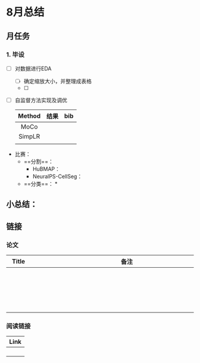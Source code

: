 # 8月总结

## 月任务

### 1. 毕设

- [ ] 对数据进行EDA

  - [ ] 确定缩放大小，并整理成表格
  - [ ] 

- [ ] 自监督方法实现及调优

  | Method | 结果 | bib  |
  | :----: | :--: | :--: |
  |  MoCo  |      |      |
  | SimpLR |      |      |
  |        |      |      |

* 比赛：
  * ==分割==：
    * HuBMAP：
    * NeuralPS-CellSeg：
  * ==分类==：
    * 

## 小总结：

> 

## 链接

### 论文

| <span style="display:inline-block;width: 50px"> Title </span> | <span style="display:inline-block;width: 500px"> 备注 </span> | <span style="display:inline-block;width: 100px"> Keywords </span> | <span style="display:inline-block;width: 80px"> bib</span> |
| ------------------------------------------------------------ | ------------------------------------------------------------ | ------------------------------------------------------------ | ---------------------------------------------------------- |
|                                                              |                                                              |                                                              |                                                            |
|                                                              |                                                              |                                                              |                                                            |
|                                                              |                                                              |                                                              |                                                            |
|                                                              |                                                              |                                                              |                                                            |
|                                                              |                                                              |                                                              |                                                            |
|                                                              |                                                              |                                                              |                                                            |
|                                                              |                                                              |                                                              |                                                            |
|                                                              |                                                              |                                                              |                                                            |
|                                                              |                                                              |                                                              |                                                            |
|                                                              |                                                              |                                                              |                                                            |
|                                                              |                                                              |                                                              |                                                            |
|                                                              |                                                              |                                                              |                                                            |
|                                                              |                                                              |                                                              |                                                            |
|                                                              |                                                              |                                                              |                                                            |
|                                                              |                                                              |                                                              |                                                            |
|                                                              |                                                              |                                                              |                                                            |
|                                                              |                                                              |                                                              |                                                            |
|                                                              |                                                              |                                                              |                                                            |
|                                                              |                                                              |                                                              |                                                            |
|                                                              |                                                              |                                                              |                                                            |

### 阅读链接

| Link |
| ---- |
|      |
|      |
|      |
|      |





